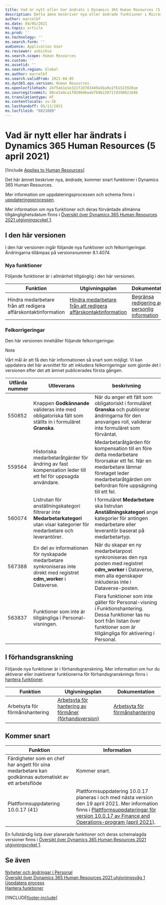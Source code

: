 ```yaml
---
title: Vad är nytt eller har ändrats i Dynamics 365 Human Resources (5 april 2021)
description: Detta ämne beskriver nya eller ändrade funktioner i Microsoft Dynamics 365 Human Resources per den 5 juli 2021.
author: marcelbf
ms.date: 04/05/2021
ms.topic: article
ms.prod: ''
ms.technology: ''
ms.search.form: ''
audience: Application User
ms.reviewer: anbichse
ms.search.scope: Human Resources
ms.custom: ''
ms.assetid: ''
ms.search.region: Global
ms.author: marcelbf
ms.search.validFrom: 2021-04-05
ms.dyn365.ops.version: Human Resources
ms.openlocfilehash: 24f5ab1e1e321f2d783449a5ba9a1fb1523920ae
ms.sourcegitcommit: 08ce2a9ca1f02064beabfb9b228717d39882164b
ms.translationtype: HT
ms.contentlocale: sv-SE
ms.lasthandoff: 05/11/2021
ms.locfileid: "6021089"
---
```

# <a name="whats-new-or-changed-in-dynamics-365-human-resources-april-5-2021"></a>Vad är nytt eller har ändrats i Dynamics 365 Human Resources (5 april 2021)

[!include [Applies to Human Resources](../includes/applies-to-hr.md)]

Det här ämnet beskriver nya, ändrade, kommer snart funktioner i Dynamics 365 Human Resources.

Mer information om uppdateringsprocessen och schema finns i [uppdateringsprocessen](hr-admin-setup-update-process.md).

Mer information om nya funktioner och deras förväntade allmänna tillgänglighetsdatum finns i [Översikt över Dynamics 365 Human Resources 2021 utgivningscykel 1](/dynamics365-release-plan/2021wave1/human-resources/dynamics365-human-resources/).

## <a name="in-this-release"></a>I den här versionen

I den här versionen ingår följande nya funktioner och felkorrigeringar. Ändringarna tillämpas på versionsnummer 8.1.4074.

### <a name="new-features"></a>Nya funktioner

Följande funktioner är i allmänhet tillgänglig i den här versionen.

| Funktion | Utgivningsplan | Dokumentation |
| --- | --- | --- |
| Hindra medarbetare från att redigera affärskontaktinformation | [Hindra medarbetare från att redigera affärskontaktinformation](/dynamics365-release-plan/2021wave1/human-resources/dynamics365-human-resources/restrict-employees-editing-business-contact-details) | [Begränsa redigering av personlig information](./hr-employee-self-service-restrict-editing.md)|

### <a name="bug-fixes"></a>Felkorrigeringar

Den här versionen innehåller följande felkorrigeringar.

> [!NOTE]
> Vårt mål är att få den här informationen så snart som möjligt. Vi kan uppdatera det här avsnittet för att inkludera felkorrigeringar som gjorde det i versionen efter det att ämnet publicerades första gången.

| Utfärda nummer | Utleverans |  beskrivning |
| --- | --- | --- |
| 550852 | Knappen **Godkännande** valideras inte med obligatoriska fält som ställts in i formuläret **Granska**. | När du anger ett fält som obligatoriskt i formuläret **Granska** och publicerar ändringarna för den ansvariges roll, validerar inte formuläret som förväntat. |
| 559564 | Historiska medarbetaråtgärder för ändring av fast kompensation leder till ett fel för uppsagda användare. | Medarbetaråtgärden för kompensation till en före detta medarbetare förorsakar ett fel. När en medarbetare lämnar företaget leder medarbetaråtgärden om befordran före uppsägning till ett fel. |
| 560074 | Listrutan för anställningskategori filtrerar inte **Medarbetarkategori** utan visar kategorier för medarbetare och leverantörer. | I formuläret **Medarbetare** ska listrutan **Anställningskategori** ange kategorier för antingen medarbetare eller leverantör baserat på medarbetartyp. |
| 567388 | En del av informationen för nyskapade medarbetare synkroniseras inte direkt med registret **cdm_worker** i Dataverse. | När du skapar en ny medarbetarpost synkroniseras den nya posten med registret **cdm_worker** i Dataverse, men alla egenskaper inkluderas inte i Dataverse-posten. |
| 563837 | Funktioner som inte är tillgängliga i Personal-visningen. | Flera funktioner som inte gäller för Personal-visning i Funktionshantering. Dessa funktioner tas nu bort från listan över funktioner som är tillgängliga för aktivering i Personal. |

## <a name="in-preview"></a>I förhandsgranskning

Följande nya funktioner är i förhandsgranskning. Mer information om hur du aktiverar eller inaktiverar funktionerna för förhandsgransknings finns i [hantera funktioner](hr-admin-manage-features.md).

| Funktion | Utgivningsplan | Dokumentation |
| --- | --- | --- |
| Arbetsyta för förmånshantering | [Arbetsyta för hantering av förmåner (förhandsversion)](/dynamics365-release-plan/2020wave2/human-resources/dynamics365-human-resources/benefits-management-workspace) | [Arbetsyta för förmånshantering](hr-benefits-management-workspace.md) |

## <a name="coming-soon"></a>Kommer snart

| Funktion | Information |
| --- | --- |
| Färdigheter som en chef har angett för sina medarbetare kan godkännas automatiskt av ett arbetsflöde | Kommer snart. |
| Plattformsuppdatering 10.0.17 (41) | Plattformsuppdatering 10.0.17 planeras i och med nästa version den 19 april 2021. Mer information finns i [Plattformsuppdateringar för version 10.0.17 av Finance and Operations-program (april 2021)](../fin-ops-core/dev-itpro/get-started/whats-new-platform-updates-10-0-17.md). |

En fullständig lista över planerade funktioner och deras schemalagda versioner finns i [Översikt över Dynamics 365 Human Resources 2021 utgivningscykel 1](/dynamics365-release-plan/2021wave1/human-resources/dynamics365-human-resources/).

## <a name="see-also"></a>Se även

[Nyheter och ändringar i Personal](hr-admin-whats-new.md)</br>
[Översikt över Dynamics 365 Human Resources 2021 utgivningsvåg 1](/dynamics365-release-plan/2021wave1/human-resources/dynamics365-human-resources/)</br>
[Uppdatera process](hr-admin-setup-update-process.md)</br>
[Hantera funktioner](hr-admin-manage-features.md)

[!INCLUDE[footer-include](../includes/footer-banner.md)]